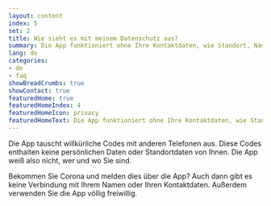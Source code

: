 ```yaml
---
layout: content
index: 5
set: 2
title: Wie sieht es mit meinem Datenschutz aus?
summary: Die App funktioniert ohne Ihre Kontaktdaten, wie Standort, Name, E-Mail-Adresse oder Telefonnummer.
lang: de
categories:
- de
- faq
showBreadCrumbs: true
showContact: true
featuredHome: true
featuredHomeIndex: 4
featuredHomeIcon: privacy
featuredHomeText: Die App funktioniert ohne Ihre Kontaktdaten, wie Standort, Name, E-Mail-Adresse oder Telefonnummer.
---
```


Die App tauscht willkürliche Codes mit anderen Telefonen aus. Diese Codes enthalten keine persönlichen Daten oder Standortdaten von Ihnen. Die App weiß also nicht, wer und wo Sie sind.

Bekommen Sie Corona und melden dies über die App? Auch dann gibt es keine Verbindung mit Ihrem Namen oder Ihren Kontaktdaten. Außerdem verwenden Sie die App völlig freiwillig. 
